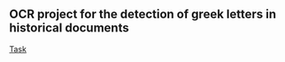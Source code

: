 ## OCR project for the detection of greek letters in historical documents

[Task](https://lme.tf.fau.de/competitions/icfhr2022-competition-on-detection-and-recognition-of-greek-letters-on-papyri/)

